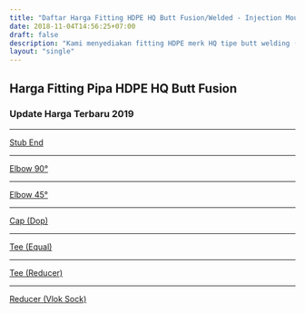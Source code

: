 ```yaml
---
title: "Daftar Harga Fitting HDPE HQ Butt Fusion/Welded - Injection Mould"
date: 2018-11-04T14:56:25+07:00
draft: false
description: "Kami menyediakan fitting HDPE merk HQ tipe butt welding (butt fusion). Dapatkan kebutuhan perlengkapan proyek pipa HDPE anda disini."
layout: "single"
---
```


## Harga Fitting Pipa HDPE HQ Butt Fusion

### Update Harga Terbaru 2019

---

<a href="./stub-end" class="btn btn-sm">Stub End</a>

---

<a href="./elbow-90" class="btn btn-sm">Elbow 90&deg;</a>

---

<a href="./elbow-45" class="btn btn-sm">Elbow 45&deg;</a>

---

<a href="./cap" class="btn btn-sm">Cap (Dop)</a>

---

<a href="./tee-equal" class="btn btn-sm">Tee (Equal)</a>

---

<a href="./tee-reducer" class="btn btn-sm">Tee (Reducer)</a>

---

<a href="./reducer" class="btn btn-sm">Reducer (Vlok Sock)</a>